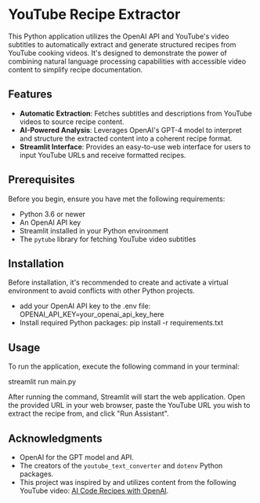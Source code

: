 # YouTube Recipe Extractor

This Python application utilizes the OpenAI API and YouTube's video subtitles to automatically extract and generate structured recipes from YouTube cooking videos. It's designed to demonstrate the power of combining natural language processing capabilities with accessible video content to simplify recipe documentation.

## Features

- **Automatic Extraction**: Fetches subtitles and descriptions from YouTube videos to source recipe content.
- **AI-Powered Analysis**: Leverages OpenAI's GPT-4 model to interpret and structure the extracted content into a coherent recipe format.
- **Streamlit Interface**: Provides an easy-to-use web interface for users to input YouTube URLs and receive formatted recipes.

## Prerequisites

Before you begin, ensure you have met the following requirements:
- Python 3.6 or newer
- An OpenAI API key
- Streamlit installed in your Python environment
- The `pytube` library for fetching YouTube video subtitles


## Installation

Before installation, it's recommended to create and activate a virtual environment to avoid conflicts with other Python projects.

- add your OpenAI API key to the .env file: OPENAI_API_KEY=your_openai_api_key_here
- Install required Python packages: pip install -r requirements.txt

## Usage

To run the application, execute the following command in your terminal:

streamlit run main.py

After running the command, Streamlit will start the web application. Open the provided URL in your web browser, paste the YouTube URL you wish to extract the recipe from, and click "Run Assistant".

## Acknowledgments

- OpenAI for the GPT model and API.
- The creators of the `youtube_text_converter` and `dotenv` Python packages.
- This project was inspired by and utilizes content from the following YouTube video: [AI Code Recipes with OpenAI](https://www.youtube.com/watch?v=qHPonmSX4Ms&pp=ygUTZnJlZWNvZGVjYW1wIG9wZW5haQ%3D%3D).
